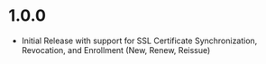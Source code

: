 # 1.0.0
* Initial Release with support for SSL Certificate Synchronization, Revocation, and Enrollment (New, Renew, Reissue)
